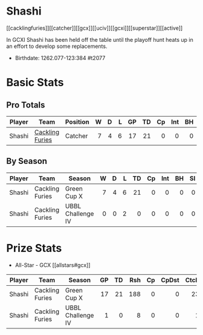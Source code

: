 # Shashi

[[cacklingfuries]][[catcher]][[gcx]][[uciv]][[gcxi]][[superstar]][[active]]

In GCXI Shashi has been held off the table until the playoff hunt heats up in an effort to develop some replacements.

* Birthdate: 1262.077-123:384 #t2077

# Basic Stats

## Pro Totals

| Player           | Team        | Position      | W | D | L | GP | TD | Cp | Int | BH | SI | Ki | MVP | SPP |
|------------------|-------------|---------------|--:|--:|--:|---:|---:|---:|----:|---:|---:|---:|----:|----:|
| Shashi | [Cackling Furies](../teams/cacklingfuries) | Catcher  |    7 |    4 |    6 |   17 |   21 |    0 |    0 |    0 |    0 |    1 |    3 |   80 |


## By Season

| Player | Team         | Season          | W | D | L | TD | Cp | Int | BH | SI | Ki | MVP | SPP |
|--------|--------------|-----------------|--:|--:|--:|---:|---:|----:|---:|---:|---:|----:|----:|
| Shashi | Cackling Furies | Green Cup X       |    7 |    4 |    6 |   21 |    0 |    0 |    0 |    0 |    1 |    3 |   80 |
| Shashi | Cackling Furies | UBBL Challenge IV |    0 |    0 |    2 |    0 |    0 |    0 |    0 |    0 |    0 |    0 |    0 |


# Prize Stats

* All-Star - GCX [[allstars#gcx]]

| Player | Team         | Season          | GP | TD | Rsh | Cp | CpDst | Ctch | Int | Cas | Blk | Sck | MVP | SPP |
|--------|--------------|-----------------|---:|---:|----:|---:|------:|-----:|----:|----:|----:|----:|----:|----:|
| Shashi | Cackling Furies | Green Cup X       | 17 |   21 |  188 |    0 |     0 |   23 |    0 |    1 |   41 |    0 |    3 |   80 |
| Shashi | Cackling Furies | UBBL Challenge IV |  1 |    0 |    8 |    0 |     0 |    1 |    0 |    0 |    4 |    0 |    0 |    0 |


